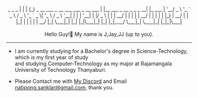 <div align="center">
                                    _                          _ _      
                                   | |                        | (_)     
  _ __ ___ _ __ ___   ___ _ __ ___ | |__   ___ _ __ _   _ _ __| |_  ___ 
 | '__/ _ \ '_ ` _ \ / _ \ '_ ` _ \| '_ \ / _ \ '__| | | | '__| | |/ _ \
 | | |  __/ | | | | |  __/ | | | | | |_) |  __/ |  | |_| | |  | | |  __/
 |_|  \___|_| |_| |_|\___|_| |_| |_|_.__/ \___|_|   \__,_|_|  |_|_|\___|
                                                                        
                                                                        
</div>
  
<br>  
  
<div align="center">
Hello Guy!👋 My name is J,Jay,JJ (up to you).
  </div>

--------------------------------------------

- I am currently studying for a Bachelor's degree in Science-Technology, which is my first year of study
  <br>and studying Computer-Technology as my major at Rajamangala University of Technology Thanyaburi.
    
- Please Contact me with <a href="https://discordapp.com/users/161111988141817857">My Discord</a> and Email <a href="mailto:natipong.sanklar@gmail.com">natipong.sanklar@gmail.com</a>, thank you.
